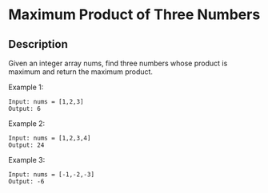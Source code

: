 # Maximum Product of Three Numbers
 

## Description

Given an integer array nums, find three numbers whose product is maximum and return the maximum product.
 
Example 1:


```
Input: nums = [1,2,3]
Output: 6
```

Example 2:

```
Input: nums = [1,2,3,4]
Output: 24
```

Example 3:

```
Input: nums = [-1,-2,-3]
Output: -6
```

<!-- # ![Alt](https://assets.leetcode.com/uploads/2021/03/27/perectrec1-plane.jpg) -->